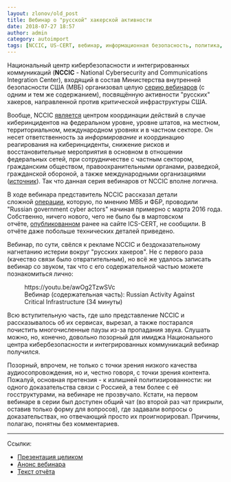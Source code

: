 ```yaml
---
layout: zlonov/old_post
title: Вебинар о "русской" хакерской активности
date: 2018-07-27 18:57
author: admin
category: autoimport
tags: [NCCIC, US-CERT, вебинар, информационная безопасность, политика, США, хакеры]
---
```


Национальный центр кибербезопасности и интегрированных коммуникаций (<strong>NCCIC</strong>&nbsp;- National Cybersecurity and Communications Integration Center), входящий в состав Министерства внутренней безопасности США (МВБ) организовал целую&nbsp;<a href="https://rucybersecurity.ru/t/vebinar-russian-activity-against-critical-infrastructure/211">серию вебинаров</a>&nbsp;(с одним и тем же содержанием), посвящённую активности "русских" хакеров, направленной против критической инфраструктуры США.



Вообще, NCCIC&nbsp;<a href="https://www.us-cert.gov/nccic">является</a>&nbsp;центром координации действий в случае киберинцидентов на федеральном уровне, уровне штатов, на местном, территориальном, международном уровнях и в частном секторе. Он несет ответственность за&nbsp;<em>информирование</em>&nbsp;и координацию реагирования на киберинциденты, снижение рисков и восстановительные мероприятия в основном в отношении федеральных сетей, при сотрудничестве с частным сектором, гражданским обществом, правоохранительными органами, разведкой, гражданской обороной, а также международными организациями (<a href="https://analytica.digital.report/wp-content/uploads/2017/05/CRI-USA-RU.pdf">источник</a>). Так что данная серия вебинаров от NCCIC вполне логична.



В ходе вебинара представитель NCCIC рассказал детали сложной&nbsp;<a href="https://www.us-cert.gov/ncas/alerts/TA18-074A">операции</a>, которую, по мнению МВБ и ФБР, проводили "Russian government cyber actors" начиная примерно с марта 2016 года. Собственно, ничего нового, чего не было бы в мартовском отчёте,&nbsp;<a href="https://www.us-cert.gov/ncas/alerts/TA18-074A">опубликованном</a>&nbsp;ранее на сайте ICS-CERT, не сообщили. В отчёте даже побольше технических деталей приведено.



Вебинар, по сути, свёлся к рекламе NCCIC и бездоказательному нагнетанию истерии вокруг "русских хакеров". Не с первого раза (качество связи было отвратительным), но всё же удалось записать вебинар со звуком, так что с его содержательной частью можете познакомиться лично:


<!-- wp:core-embed/youtube {"url":"https://youtu.be/awOg2TzwSVc","type":"video","providerNameSlug":"youtube","align":"center"} -->
<figure class="wp-block-embed-youtube aligncenter wp-block-embed is-type-video is-provider-youtube"><div class="wp-block-embed__wrapper">
https://youtu.be/awOg2TzwSVc
</div><figcaption>Вебинар (содержательная часть): Russian Activity Against Critical Infrastructure (34 минуты)</figcaption></figure>
<!-- /wp:core-embed/youtube -->


Всю вступительную часть, где шло представление NCCIC и рассказывалось об их сервисах, вырезал, а также постарался почистить многочисленные паузы из-за пропадания звука. Слушать можно, но, конечно, довольно позорный для имиджа Национального центра кибербезопасности и интегрированных коммуникаций вебинар получился.



Позорный, впрочем, не только с точки зрения низкого качества аудиосопровождения, но и, честно говоря, с точки зрения контента. Пожалуй, основная претензия - к излишней политизированности: ни одного доказательства связи с Россией, а тем более с её госструктурами, на вебинаре не прозвучало. Кстати, на первом вебинаре в серии был доступен общий чат (во второй раз чат прикрыли, оставив только форму для вопросов), где задавали вопросы о доказательствах, но отвечающий просто их проигнорировал. Причины, полагаю, понятны без комментариев.


<!-- wp:separator -->
<hr class="wp-block-separator"/>
<!-- /wp:separator -->


Cсылки:



<ul><li><a href="https://rucybersecurity.ru/uploads/default/original/1X/1c0d234c7464fdbcad907e7d60f82925275df7d4.pdf">Презентация целиком</a></li><li><a href="https://www.us-cert.gov/ncas/current-activity/2018/07/19/NCCIC-Webinar-Series-Russian-Government-Cyber-Activity">Анонс вебинара</a></li><li><a href="https://www.us-cert.gov/ncas/alerts/TA18-074A">Текст отчёта</a></li></ul>

